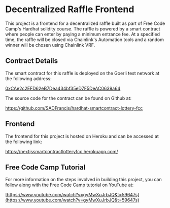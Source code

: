# Decentralized Raffle Frontend

This project is a frontend for a decentralized raffle built as part of Free Code Camp's Hardhat solidity course. The raffle is powered by a smart contract where people can enter by paying a minimum entrance fee. At a specified time, the raffle will be closed via Chainlink's Automation tools and a random winner will be chosen using Chainlink VRF.

## Contract Details

The smart contract for this raffle is deployed on the Goerli test network at the following address:

[0xCAe2c2EFD62eB7Dea434bf35eD7F5DeAC0639a64](https://goerli.etherscan.io/address/0xCAe2c2EFD62eB7Dea434bf35eD7F5DeAC0639a64)

The source code for the contract can be found on Github at:

https://github.com/SADFrancis/hardhat-smartcontract-lottery-fcc

## Frontend

The frontend for this project is hosted on Heroku and can be accessed at the following link:

https://nextjssmartcontractlotteryfcc.herokuapp.com/

## Free Code Camp Tutorial

For more information on the steps involved in building this project, you can follow along with the Free Code Camp tutorial on YouTube at:

[https://www.youtube.com/watch?v=gyMwXuJrbJQ&t=59647s](https://www.youtube.com/watch?v=gyMwXuJrbJQ&t=59647s)
